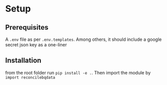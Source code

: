 # Setup

## Prerequisites

A `.env` file as per `.env.templates`. Among others, it should include a google secret json key as a one-liner

## Installation

from the root folder run `pip install -e .`. Then import the module by `import reconcilebqdata`
